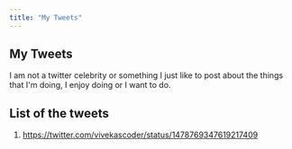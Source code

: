 ```yaml
---
title: "My Tweets"
---
```


## My Tweets

I am not a twitter celebrity or something I just like to post about the things
that I'm doing, I enjoy doing or I want to do. 


## List of the tweets
1. https://twitter.com/vivekascoder/status/1478769347619217409
